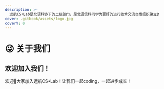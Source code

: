 ```yaml
---
description: >-
  远航CS•Lab是北语科协下的二级部门，是北语信科同学为更好的进行技术交流自发组织建立的社团。远航CS•Lab下设6个部门，分别为维修组，技术交流组，学术科研组，办公室，联络组，宣传组。
cover: .gitbook/assets/logo.jpg
coverY: 0
---
```


# 😜 关于我们

## 欢迎加入我们！

欢迎👏大家加入远航CS•Lab！让我们一起coding，一起进步成长！
